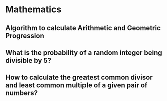 # Mathematics
## Algorithm to calculate Arithmetic and Geometric Progression

## What is the probability of a random integer being divisible by 5?

## How to calculate the greatest common divisor and least common multiple of a given pair of numbers?
